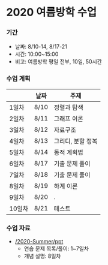 # 2020 여름방학 수업

### 기간
* 날짜: 8/10-14, 8/17-21
* 시간: 10:00~15:00
* 비고: 여름방학 평일 전부, 10일, 50시간

### 수업 계획
|   | 날짜 | 주제 |
| --- | --- | --- |
| 1일차 | 8/10 | 정렬과 탐색 |
| 2일차 | 8/11 | 그래프 이론 |
| 3일차 | 8/12 | 자료구조 |
| 4일차 | 8/13 | 그리디, 분할 정복 |
| 5일차 | 8/14 | 동적 계획법 |
| 6일차 | 8/17 | 기출 문제 풀이 |
| 7일차 | 8/18 | 기출 문제 풀이 |
| 8일차 | 8/19 | 하계 이론 |
| 9일차 | 8/20 | . |
| 10일차 | 8/21 | 테스트 |

### 수업 자료
* [/2020-Summer/ppt](https://github.com/justiceHui/Sunrin-SHARC/tree/master/2020-Summer/ppt)
  * 연습 문제 목록/풀이: 1~7일차
  * 개념 설명: 8일차
